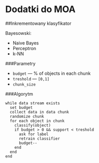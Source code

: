 # Dodatki do MOA
##Inkrementowany klasyfikator

Bayesowski:
- Naive Bayes
- Perceptron
- k-NN

###Parametry

- `budget` — % of objects in each chunk
- `treshold` — `[0,1]`
- `chunk_size`

###Algorytm

    while data stream exists
      set budget
      collect data in data chunk
      randomize chunk
      for each object in chunk
        classify(object)
        if budget > 0 && support < treshold
          ask for label
          retrain classifier
          budget--
        end
      end
    end
